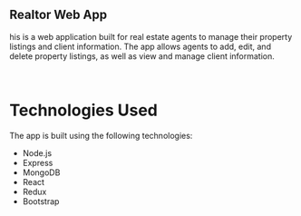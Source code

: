 ## Realtor Web App

his is a web application built for real estate agents to manage their property listings and client information. The app allows agents to add, edit, and delete property listings, as well as view and manage client information.

<br />

# Technologies Used
The app is built using the following technologies:
* Node.js
* Express
* MongoDB
* React
* Redux
* Bootstrap

<br />

